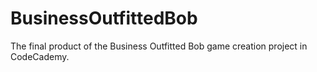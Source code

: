 # BusinessOutfittedBob
The final product of the Business Outfitted Bob game creation project in CodeCademy.
